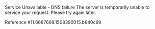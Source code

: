 Service Unavailable - DNS failure The server is temporarily unable to service your request. Please try again later.

Reference #11.6687668.1508390015.b640c69